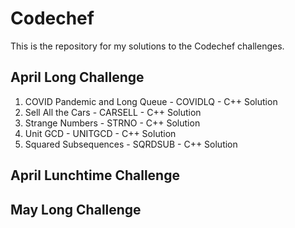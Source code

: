 # Codechef

This is the repository for my solutions to the Codechef challenges.

## April Long Challenge
1) COVID Pandemic and Long Queue - COVIDLQ - C++ Solution
2) Sell All the Cars - CARSELL - C++ Solution
3) Strange Numbers - STRNO - C++ Solution
4) Unit GCD - UNITGCD - C++ Solution
4) Squared Subsequences - SQRDSUB - C++ Solution

## April Lunchtime Challenge 

## May Long Challenge
